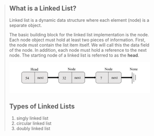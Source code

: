 > ## What is a Linked List?
>
>  Linked list is a dynamic data structure where each element (node) is a separate object. 
>
>
> The basic building block for the linked list implementation is the node. Each node object must hold at least two pieces of information. First, the node must contain the list item itself. We will call this the data field of the node. In addition, each node must hold a reference to the next node. The starting node of a linked list is referred to as the **head**.
> 
>
> ![Alt text](pic/linked_list.jpg)
>
>## Types of Linked Lists
>
> 1.   singly linked list          
> 2.   circular linked list 
> 3.   doubly linked list
> 
>  
>     